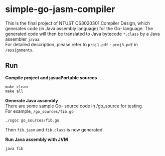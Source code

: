 # simple-go-jasm-compiler
This is the final project of NTUST CS3020301 Compiler Design, which generates code (in Java assembly language) for the Go- language.
The generated code will then be translated to Java bytecode ``*.class`` by a Java assembler ``javaa``.  
For detailed description, please refer to ``proj1.pdf`` -  ``proj3.pdf`` in ``/assignments``.  

## Run
**Compile project and javaaPortable sources**  
```
make clean
make all
```

**Generate Java assembly**  
There are some sample Go- source code in /go_source for testing.  
For example, ``/go_sources/fib.go``  
```
./sgoc go_sources/fib.go
```
Then ``fib.jasm`` and ``fib.class`` is now generated.  

**Run Java assembly with JVM**
```
java fib
```
